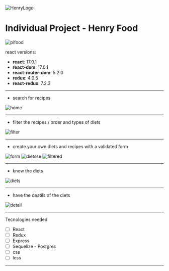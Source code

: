 ![HenryLogo](https://d31uz8lwfmyn8g.cloudfront.net/Assets/logo-henry-white-lg.png)

# Individual Project - Henry Food
 
 ![pifood](https://user-images.githubusercontent.com/66582514/201798466-bd7efef8-7f33-4658-bed2-e4270b9aa1a9.png)

react versions:

- **react**: 17.0.1
- **react-dom**: 17.0.1
- **react-router-dom**: 5.2.0
- **redux**: 4.0.5
- **react-redux**: 7.2.3


<hr></hr>

- search for recipes  

![home](https://user-images.githubusercontent.com/66582514/201798479-3af5ba8e-8ada-432d-9c6c-7d19a17309b3.png)
 
<hr></hr>

- filter the recipes / order and types of diets

![filter](https://user-images.githubusercontent.com/66582514/201798780-4c3d0561-4019-4dfb-8086-73352b54cc1d.png)
<hr></hr>
 
- create your own diets and recipes with a validated form

![form](https://user-images.githubusercontent.com/66582514/201799131-9ede271a-3554-45d6-872e-6edd860d2aee.png)
![dietsse](https://user-images.githubusercontent.com/66582514/201799127-46654b1d-1a4b-4a71-a970-927ee5ff202c.png)
![filtered](https://user-images.githubusercontent.com/66582514/201799129-1e2ec2d9-2992-49b3-9db5-39d337ad53b7.png)


 
 <hr></hr>
 
- know the diets

![diets](https://user-images.githubusercontent.com/66582514/201799235-3c4d44b1-b39a-45ab-858c-11c3f61988fb.png)

 <hr></hr>

- have the deatils of the diets

 ![detail](https://user-images.githubusercontent.com/66582514/201799242-92b364f4-70a2-4612-b5d2-3e9be3d1360b.png)

<hr></hr>

Tecnologies needed
- [ ] React
- [ ] Redux
- [ ] Express
- [ ] Sequelize - Postgres
- [ ] css
- [ ] less

<hr></hr>

 
